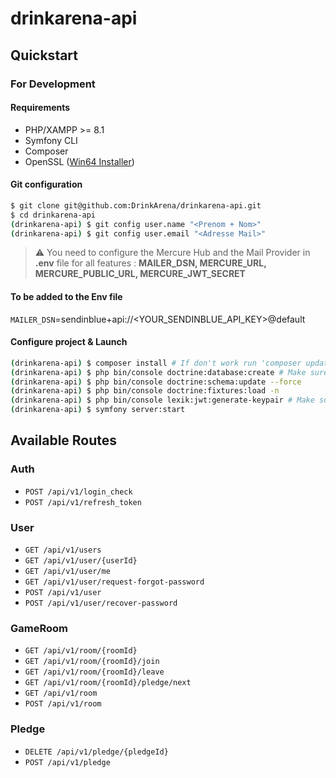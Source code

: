 # drinkarena-api

## Quickstart

### For Development

#### Requirements

- PHP/XAMPP >= 8.1
- Symfony CLI
- Composer
- OpenSSL ([Win64 Installer](https://slproweb.com/download/Win64OpenSSL-3_1_1.exe))

#### Git configuration

```sh
$ git clone git@github.com:DrinkArena/drinkarena-api.git
$ cd drinkarena-api
(drinkarena-api) $ git config user.name "<Prenom + Nom>"
(drinkarena-api) $ git config user.email "<Adresse Mail>"
```

> ⚠️ You need to configure the Mercure Hub and the Mail Provider in **.env** file for all features :
> **MAILER_DSN, MERCURE_URL, MERCURE_PUBLIC_URL, MERCURE_JWT_SECRET**

#### To be added to the Env file

`MAILER_DSN`=sendinblue+api://<YOUR_SENDINBLUE_API_KEY>@default

#### Configure project & Launch

```sh
(drinkarena-api) $ composer install # If don't work run 'composer update' before and retry install
(drinkarena-api) $ php bin/console doctrine:database:create # Make sure that all session are disconnected
(drinkarena-api) $ php bin/console doctrine:schema:update --force
(drinkarena-api) $ php bin/console doctrine:fixtures:load -n
(drinkarena-api) $ php bin/console lexik:jwt:generate-keypair # Make sure openssl is installed
(drinkarena-api) $ symfony server:start
```

## Available Routes

### Auth

- ``POST /api/v1/login_check``
- ``POST /api/v1/refresh_token``

### User

- ``GET /api/v1/users``
- ``GET /api/v1/user/{userId}``
- ``GET /api/v1/user/me``
- ``GET /api/v1/user/request-forgot-password``
- ``POST /api/v1/user``
- ``POST /api/v1/user/recover-password``

### GameRoom

- ``GET /api/v1/room/{roomId}``
- ``GET /api/v1/room/{roomId}/join``
- ``GET /api/v1/room/{roomId}/leave``
- ``GET /api/v1/room/{roomId}/pledge/next``
- ``GET /api/v1/room``
- ``POST /api/v1/room``

### Pledge

- ``DELETE /api/v1/pledge/{pledgeId}``
- ``POST /api/v1/pledge``
